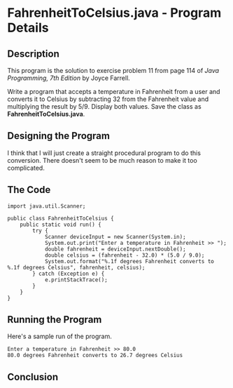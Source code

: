 # FahrenheitToCelsius.java - Program Details

## Description

This program is the solution to exercise problem 11 from page 114 of *Java Programming, 7th Edition* by Joyce Farrell.

Write a program that accepts a temperature in Fahrenheit from a user and converts it to Celsius by subtracting 32 from 
the Fahrenheit value and multiplying the result by 5/9.  Display both values.  Save the class as 
**FahrenheitToCelsius.java**.

## Designing the Program

I think that I will just create a straight procedural program to do this conversion.  There doesn't seem to be much 
reason to make it too complicated.

## The Code

    import java.util.Scanner;

    public class FahrenheitToCelsius {
        public static void run() {
            try {
                Scanner deviceInput = new Scanner(System.in);
                System.out.print("Enter a temperature in Fahrenheit >> ");
                double fahrenheit = deviceInput.nextDouble();
                double celsius = (fahrenheit - 32.0) * (5.0 / 9.0);
                System.out.format("%.1f degrees Fahrenheit converts to %.1f degrees Celsius", fahrenheit, celsius);
            } catch (Exception e) {
                e.printStackTrace();
            }
        }
    }

## Running the Program

Here's a sample run of the program.  

    Enter a temperature in Fahrenheit >> 80.0
    80.0 degrees Fahrenheit converts to 26.7 degrees Celsius

## Conclusion
